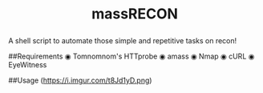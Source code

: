 # <p align='center'> massRECON </p>
A shell script to automate those simple and repetitive tasks on recon!

##Requirements
◉ Tomnomnom's HTTprobe
◉ amass
◉ Nmap
◉ cURL
◉ EyeWitness

##Usage
(https://i.imgur.com/t8Jd1yD.png)
